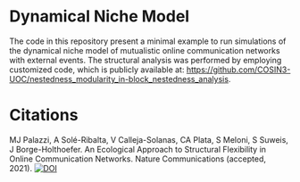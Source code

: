 # Dynamical Niche Model
The code in this repository present a minimal example to run simulations of the dynamical niche model of mutualistic online communication networks with external events. The structural analysis was performed by employing customized code, which is publicly available at: https://github.com/COSIN3-UOC/nestedness_modularity_in-block_nestedness_analysis.

# Citations
MJ Palazzi, A Solé-Ribalta, V Calleja-Solanas, CA Plata, S Meloni, S Suweis, J Borge-Holthoefer. An Ecological Approach to Structural Flexibility in Online Communication Networks. Nature Communications (accepted, 2021).
[![DOI](https://zenodo.org/badge/341152021.svg)](https://zenodo.org/badge/latestdoi/341152021)

